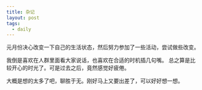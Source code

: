 ```yaml
---
title: 杂记
layout: post
tags:
  - daily
---
```



元月份决心改变一下自己的生活状态，然后努力参加了一些活动，尝试做些改变。

我倒是喜欢在人群里面看大家说话，也喜欢在合适的时机插几句嘴。
总之算是比较开心的时光了。可是过去之后，竟然感觉好疲倦。

大概是想的太多了吧，聊胜于无。刚好马上又要出差了，可以好好想一想。


